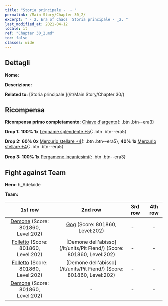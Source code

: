 ```yaml
---
title: "Storia principale -  - "
permalink: /Main Story/Chapter 30_2/
excerpt: " - 2. Era of Chaos  Storia principale - _2. "
last_modified_at: 2021-04-12
locale: it
ref: "Chapter 30_2.md"
toc: false
classes: wide
---
```


## Dettagli

 **Nome:** 

 **Descrizione:** 

 **Related to:** [Storia principale ](/it/Main Story/Chapter 30/)

## Ricompensa

 **Ricompensa primo completamento:** [Chiave d'argento](/it/Items/con_693/){: .btn .btn--era3}

 **Drop 1:** **100% 1x** [Legname splendente +5](/it/Items/mat_97/){: .btn .btn--era5}

 **Drop 2:** **60% 0x** [Mercurio stellare +4](/it/Items/mat_91/){: .btn .btn--era5}, **40% 1x** [Mercurio stellare +4](/it/Items/mat_91/){: .btn .btn--era5}

 **Drop 3:** **100% 1x** [Pergamene incantesimi](/it/Items/con_694/){: .btn .btn--era3}


## Fight against Team
 **Hero:** h_Adelaide

 **Team:**


  | 1st row | 2nd row | 3rd row | 4th row |
  |:----:|:----:|:----|:----:|
  | [Demone](/it/units/Demon/) (Score: 801860, Level:202)  | [Gog](/it/units/Gog/) (Score: 801860, Level:202)  | - | - |
  | [Folletto](/it/units/Imp/) (Score: 801860, Level:202)  | [Demone dell'abisso](/it/units/Pit Fiend/) (Score: 801860, Level:202)  | - | - |
  | [Folletto](/it/units/Imp/) (Score: 801860, Level:202)  | [Demone dell'abisso](/it/units/Pit Fiend/) (Score: 801860, Level:202)  | - | - |
  | [Demone](/it/units/Demon/) (Score: 801860, Level:202)  | - | - | - |



